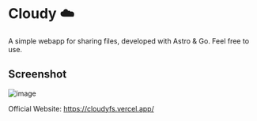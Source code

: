 # Cloudy ☁️
A simple webapp for sharing files, developed with Astro & Go.
Feel free to use.
## Screenshot

![image](https://github.com/user-attachments/assets/6c3cb5c0-24ce-4f9f-ba67-75a93ce04342)

Official Website:
https://cloudyfs.vercel.app/
